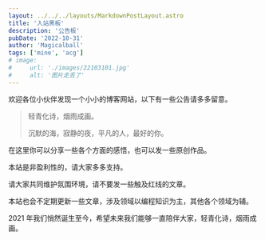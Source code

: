 ```yaml
---
layout: ../../../layouts/MarkdownPostLayout.astro
title: '入站黑板'
description: '公告板'
pubDate: '2022-10-31'
author: 'Magicalball'
tags: ['mine', 'acg']
# image:
#     url: './images/22103101.jpg'
#     alt: '图片走丢了'
---
```


欢迎各位小伙伴发现一个小小的博客网站，以下有一些公告请多多留意。

> 轻青化诗，烟雨成画。
>
> 沉默的海，寂静的夜，平凡的人，最好的你。

在这里你可以分享一些各个方面的感悟，也可以发一些原创作品。

本站是非盈利性的，请大家多多支持。

请大家共同维护氛围环境，请不要发一些触及红线的文章。

本站也会不定期更新一些文章，涉及领域以编程知识为主，其他各个领域为辅。

2021 年我们悄然诞生至今，希望未来我们能够一直陪伴大家，轻青化诗，烟雨成画。

<!-- \*\*你知道站长去哪里了喵~！！！！！？？？？是不是又去摸鱼去了%#￥%…… -->

<!-- ![图片走丢了](./images/22103101.jpg) -->

  <!-- Hover Text Example body { font-family: Arial, sans-serif; margin: 0; padding: 0; display: flex; justify-content: center; align-items: center; min-height: 100vh; background-color: white; } .hover-element { padding: 20px; background-color: white; color: black; border-radius: 0; cursor: pointer; }

听说有耐心的人会摸我  -->
